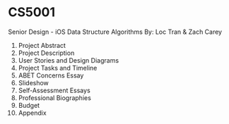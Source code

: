 # CS5001
Senior Design - iOS Data Structure Algorithms
By: Loc Tran & Zach Carey

1. Project Abstract
2. Project Description
3. User Stories and Design Diagrams
4. Project Tasks and Timeline
5. ABET Concerns Essay
6. Slideshow
7. Self-Assessment Essays
8. Professional Biographies
9. Budget
10. Appendix
